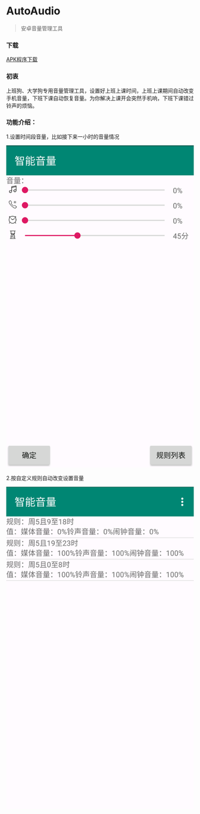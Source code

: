 # AutoAudio
> 安卓音量管理工具

### 下载

[APK程序下载](https://github.com/jiangwei1995910/AutoAudio/releases)

### 初衷

上班狗、大学狗专用音量管理工具，设置好上班上课时间，上班上课期间自动改变手机音量，下班下课自动恢复音量。为你解决上课开会突然手机响，下班下课错过铃声的烦恼。

### 功能介绍：

1.设置时间段音量，比如接下来一小时的音量情况

![img1](./img1.png)

2.按自定义规则自动改变设置音量

![img1](./img2.png)



